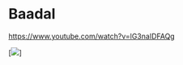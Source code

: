 # Baadal

https://www.youtube.com/watch?v=lG3naIDFAQg

[![](https://media.giphy.com/media/42BrWRHKJC3TEj7i2j/giphy-downsized-large.gif)]
